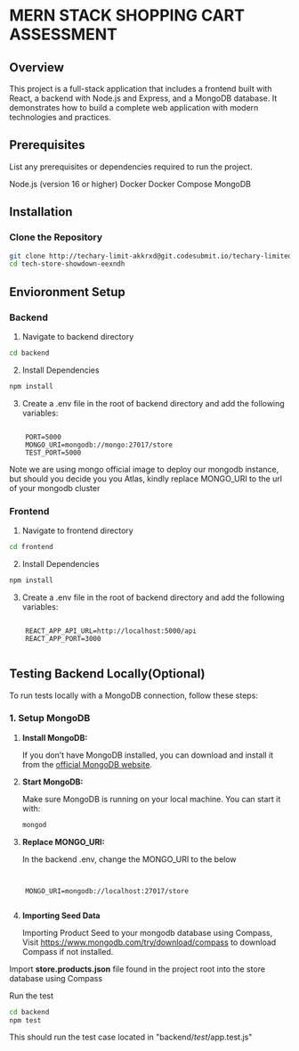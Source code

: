 # MERN STACK SHOPPING CART ASSESSMENT


## Overview

This project is a full-stack application that includes a frontend built with React, a backend with Node.js and Express, and a MongoDB database. It demonstrates how to build a complete web application with modern technologies and practices.


## Prerequisites

List any prerequisites or dependencies required to run the project.

Node.js (version 16 or higher)
Docker
Docker Compose
MongoDB


## Installation

### Clone the Repository

```bash
git clone http://techary-limit-akkrxd@git.codesubmit.io/techary-limited/tech-store-showdown-eexndh
cd tech-store-showdown-eexndh

```



## Envioronment Setup

### Backend

1. Navigate to backend directory

```bash
cd backend


```
2. Install Dependencies

```bash
npm install


```

3. Create a .env file in the root of backend directory and add the following variables:

```plaintext

    PORT=5000
    MONGO_URI=mongodb://mongo:27017/store
    TEST_PORT=5000

```

Note we are using mongo official image to deploy our mongodb instance, but
should you decide you you Atlas, kindly replace MONGO_URI to the url of your mongodb cluster


### Frontend

1. Navigate to frontend directory

```bash
cd frontend


```
2. Install Dependencies

```bash
npm install


```

3. Create a .env file in the root of backend directory and add the following variables:

```plaintext

    REACT_APP_API_URL=http://localhost:5000/api
    REACT_APP_PORT=3000


```


## Testing Backend Locally(Optional)

To run tests locally with a MongoDB connection,  follow these steps:

### **1. Setup MongoDB**

1. **Install MongoDB:**

   If you don’t have MongoDB installed, you can download and install it from the [official MongoDB website](https://www.mongodb.com/try/download/community).

2. **Start MongoDB:**

   Make sure MongoDB is running on your local machine. You can start it with:

   ```bash
   mongod

3. **Replace MONGO_URI:**

    In the backend .env, change the MONGO_URI to the below

```plaintext


    MONGO_URI=mongodb://localhost:27017/store
  
```
4. **Importing Seed Data**

    Importing Product Seed to your mongodb database using Compass, Visit https://www.mongodb.com/try/download/compass to download Compass if not installed.




 Import **store.products.json**  file found in the project root into the store database using Compass


Run the test

   ```bash
   cd backend
   npm test

```
This should run the test case located in "backend/_test_/app.test.js"






